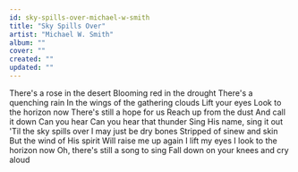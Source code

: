```yaml
---
id: sky-spills-over-michael-w-smith
title: "Sky Spills Over"
artist: "Michael W. Smith"
album: ""
cover: ""
created: ""
updated: ""
---
```


There's a rose in the desert
Blooming red in the drought
There's a quenching rain
In the wings of the gathering clouds
Lift your eyes
Look to the horizon now
There's still a hope for us
Reach up from the dust
And call it down
Can you hear
Can you hear that thunder
Sing His name, sing it out
'Til the sky spills over
I may just be dry bones
Stripped of sinew and skin
But the wind of His spirit
Will raise me up again
I lift my eyes
I look to the horizon now
Oh, there's still a song to sing
Fall down on your knees and cry aloud